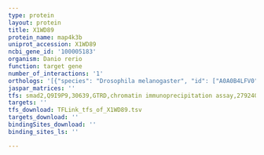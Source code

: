 ```yaml
---
type: protein
layout: protein
title: X1WD89
protein_name: map4k3b
uniprot_accession: X1WD89
ncbi_gene_id: '100005183'
organism: Danio rerio
function: target gene
number_of_interactions: '1'
orthologs: '[{"species": "Drosophila melanogaster", "id": ["A0A0B4LFV0"]}, {"species": "Caenorhabditis elegans", "id": ["<a href=\"/protein/q23290\">Q23290</a>"]}]'
jaspar_matrices: ''
tfs: smad2,Q9I9P9,30639,GTRD,chromatin immunoprecipitation assay,27924024%5Buid%5D,No
targets: ''
tfs_download: TFLink_tfs_of_X1WD89.tsv
targets_download: ''
bindingSites_download: ''
binding_sites_ls: ''

---
```

